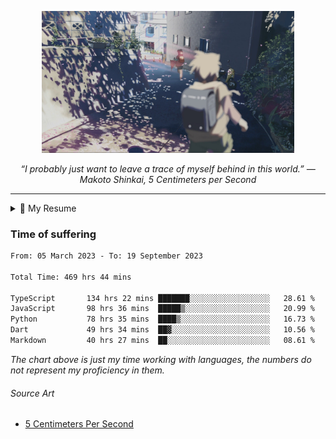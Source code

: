 <p align="center"><img src="asset/header.jpg" width="80%"/></p>
<p align="center"><i>“I probably just want to leave a trace of myself behind in this world.” ― Makoto Shinkai, 5 Centimeters per Second</i></p>

---

<details>
  <summary>📃 My Resume</summary>

### Education

- 📖 **Computer Science**\
📆 10/2021 - present\
📍 **Thang Long University** - Hoang Mai, Hanoi, Vietnam

### Experience

<img align="right" src="https://img.shields.io/badge/Next.js-black?style=flat&logo=next.js&logoColor=white"/>
<img align="right" src="https://img.shields.io/badge/Ant_Design-ant?style=flat&logo=antdesign&logoColor=white&color=%230170FE"/>
<img align="right" src="https://img.shields.io/badge/node.js-6DA55F?style=flat&logo=node.js&logoColor=white"/>


- 👨‍💻 **Frontend Web Intern**\
📆 07/2023 - present\
📍 **MQ ICT Solutions** - Hoang Mai, Hanoi, Vietnam
  
<!--
## Skills

<img align="right" src="https://img.shields.io/badge/Python-3776AB?logo=python&logoColor=white" />


**Programming**

<img align="right" src="https://img.shields.io/badge/Windows-0078D6?logo=windows&logoColor=white" />
-->

</details>

### Time of suffering

<!--START_SECTION:waka-->

```txt
From: 05 March 2023 - To: 19 September 2023

Total Time: 469 hrs 44 mins

TypeScript       134 hrs 22 mins ███████░░░░░░░░░░░░░░░░░░   28.61 %
JavaScript       98 hrs 36 mins  █████▒░░░░░░░░░░░░░░░░░░░   20.99 %
Python           78 hrs 35 mins  ████▒░░░░░░░░░░░░░░░░░░░░   16.73 %
Dart             49 hrs 34 mins  ██▓░░░░░░░░░░░░░░░░░░░░░░   10.56 %
Markdown         40 hrs 27 mins  ██░░░░░░░░░░░░░░░░░░░░░░░   08.61 %
```

<!--END_SECTION:waka-->

_The chart above is just my time working with languages, the numbers do not represent my proficiency in them._

###### Source Art

-  [5 Centimeters Per Second](https://wallhaven.cc/w/nrowq1)

